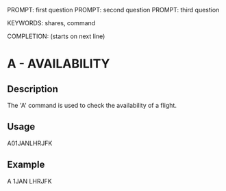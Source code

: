 PROMPT: first question
PROMPT: second question
PROMPT: third question

KEYWORDS: shares, command

COMPLETION: (starts on next line)
# A - AVAILABILITY

## Description
The 'A' command is used to check the availability of a flight.

## Usage
A01JANLHRJFK

## Example
A 1JAN LHRJFK


